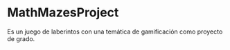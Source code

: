 # MathMazesProject
Es un juego de laberintos con una temática de gamificación como proyecto de grado.
